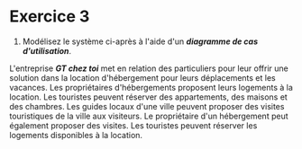 # Exercice 3

1. Modélisez le système ci-après à l'aide d'un ***diagramme de cas d'utilisation***.

L'entreprise ***GT chez toi*** met en relation des particuliers pour leur offrir une solution dans la location d'hébergement pour leurs déplacements et les vacances.
Les propriétaires d'hébergements proposent leurs logements à la location.
Les touristes peuvent réserver des appartements, des maisons et des chambres.
Les guides locaux d'une ville peuvent proposer des visites touristiques de la ville aux visiteurs. Le propriétaire d'un hébergement peut également proposer des visites.
Les touristes peuvent réserver les logements disponibles à la location.
